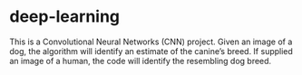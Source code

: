 # deep-learning
This is a Convolutional Neural Networks (CNN) project. Given an image of a dog, the algorithm will identify an estimate of the canine’s breed. If supplied an image of a human, the code will identify the resembling dog breed.
